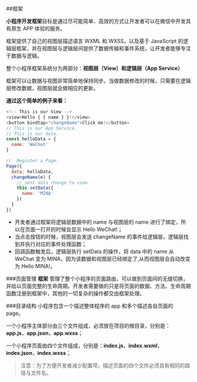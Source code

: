 
##框架


**小程序开发框架**目标是通过尽可能简单、高效的方式让开发者可以在微信中开发具有原生 APP 体验的服务。

框架提供了自己的视图层描述语言 WXML 和 WXSS，以及基于 JavaScript 的逻辑层框架，并在视图层与逻辑层间提供了数据传输和事件系统，让开发者能够专注于数据与逻辑。

整个小程序框架系统分为两部分：**视图层（View）**和**逻辑层（App Service）**

框架可以让数据与视图非常简单地保持同步。当做数据修改的时候，只需要在逻辑层修改数据，视图层就会做相应的更新。

**通过这个简单的例子来看：**

``` js
<!-- This is our View -->
<view>Hello { { name } }!</view>
<button bindtap="changeName">Click me!</button>
// This is our App Service.
// This is our data.
const helloData = {
  name: 'WeChat'
}

//  Register a Page.
Page({
  data: helloData,
  changeName(e) {
    // sent data change to view
    this.setData({
      name: 'MINA'
    })
  }
})
```

* 开发者通过框架将逻辑层数据中的 name 与视图层的 name 进行了绑定，所以在页面一打开的时候会显示 Hello WeChat!；
* 当点击按钮的时候，视图层会发送 changeName 的事件给逻辑层，逻辑层找到并执行对应的事件处理函数；
* 回调函数触发后，逻辑层执行 setData 的操作，将 data 中的 name 从 WeChat 变为 MINA，因为该数据和视图层已经绑定了,从而视图层会自动改变为 Hello MINA!。

###页面管理
**框架** 管理了整个小程序的页面路由，可以做到页面间的无缝切换，并给以页面完整的生命周期。开发者需要做的只是将页面的数据、方法、生命周期函数注册到框架中，其他的一切复杂的操作都交由框架处理。

###目录结构
小程序包含一个描述整体程序的 app 和多个描述各自页面的 page。

一个小程序主体部分由三个文件组成，必须放在项目的根目录，分别是：**app.js**，**app.json**，**app.wxss**；

一个小程序页面由四个文件组成，分别是：**index.js**，**index.wxml**，**index.json**，**index.wxss**；
> 注意：为了方便开发者减少配置项，描述页面的四个文件必须具有相同的路径与文件名。

